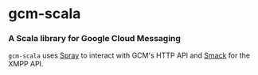 # gcm-scala

### A Scala library for Google Cloud Messaging

`gcm-scala` uses [Spray](https://spray.io) to interact with GCM's HTTP API and [Smack](https://www.igniterealtime.org/projects/smack/) for the XMPP API.
